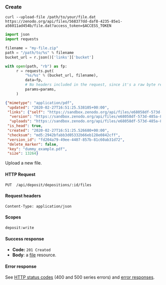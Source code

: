 ### Create

<div class="align-columns"></div>

```shell
curl --upload-file /path/to/your/file.dat https://zenodo.org/api/files/568377dd-daf8-4235-85e1-a56011ad454b/file.dat?access_token=$ACCESS_TOKEN
```

```python
import json
import requests

filename = "my-file.zip"
path = "/path/to/%s" % filename
bucket_url = r.json()['links']['bucket']

with open(path, "rb") as fp:
     r = requests.put(
         "%s/%s" % (bucket_url, filename),
         data=fp,
         # No headers included in the request, since it's a raw byte request
         params=params,
     )
```

```json
{"mimetype": "application/pdf",
 "updated": "2020-02-27T16:51:25.538105+00:00",
 "links": {"self": "https://sandbox.zenodo.org/api/files/e68058df-573d-485a-842d-aeab42f3ffd4/dummy_example.pdf",
  "version": "https://sandbox.zenodo.org/api/files/e68058df-573d-485a-842d-aeab42f3ffd4/dummy_example.pdf?versionId=fd204a79-49ee-4407-857b-81c60ab31d72",
  "uploads": "https://sandbox.zenodo.org/api/files/e68058df-573d-485a-842d-aeab42f3ffd4/dummy_example.pdf?uploads"},
 "is_head": true,
 "created": "2020-02-27T16:51:25.526680+00:00",
 "checksum": "md5:2942bfabb3d05332b66eb128e0842cff",
 "version_id": "fd204a79-49ee-4407-857b-81c60ab31d72",
 "delete_marker": false,
 "key": "dummy_example.pdf",
 "size": 13264}
```

Upload a new file.

<div class="align-columns"></div>

#### HTTP Request

`PUT  /api/deposit/depositions/:id/files`

#### Request headers

`Content-Type: application/json`

#### Scopes

`deposit:write`

#### Success response

* **Code:** `201 Created`
* **Body**: a [file](#files) resource.

#### Error response

See [HTTP status codes](#http-status-codes) (400 and 500 series errors) and
[error responses](#errors).
